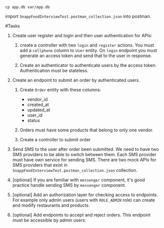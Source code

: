 ```
cp app.db var/app.db
```

import `SnappFoodInterviewTest.postman_collection.json` into postman.

#Tasks

1.  Create user register and login and then user authentication for APIs:

    1.  create a controller with two `login` and `register` actions. You must add a `cellphone` column to `User` entity.
        On `login` endpoint you must generate an access token and send that to the user in response.

    2.  Create an authenticator to authenticate users by the access token. Authentication must be stateless.
   
2.  Create an endpoint to submit an order by authenticated users.

    1.  Create `Order` entity with these columns:

        * vendor_id
        * created_at
        * updated_at
        * user_id
        * status

    2.  Orders must have some products that belong to only one vendor.

    3.  Create a controller to submit order
        
3.  Send SMS to the user after order been submitted. We need to have two SMS providers to be able to switch between
    them. Each SMS provider must have own service for sending SMS. There are two mock APIs for SMS providers that exist
    in `SnappFoodInterviewTest.postman_collection.json` collection.

4.  [optional] If you are familiar with `messenger` component, it's good practice handle sending SMS by `messenger`
    component.

5.  [optional] Add an authorization layer for checking access to endpoints. For example only admin users (users with 
    `ROLE_ADMIN` role) can create and modify restaurants and products.
    
6.  [optional] Add endpoints to accept and reject orders. This endpoint must be accessible by admin users.
  